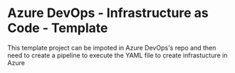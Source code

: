 # Azure DevOps - Infrastructure as Code - Template

This template project can be impoted in Azure DevOps's repo and then need to create a pipeline to execute the YAML file to create infrastucture in Azure 

